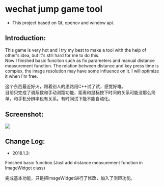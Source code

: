 # wechat jump game tool
- This project based on Qt, opencv and window api.
## Introduction: ##

This game is very hot and I try my best to make a tool with the help of other's idea, but it's still hard for me to do this.      
Now I finished basic funciton such as fix parameters and manual distance measurement function. The relation between distance and key press time is complex, the image resolution may have some influence on it. I will optimize it when I'm free.

这个东西最近好火，跟着别人的思路用C++试了试，感觉好难。       
目前只完成了调系数和手动测距功能，距离和鼠标按下时间的关系可能没那么简单，和手机分辨率也有关系。有时间试下能不能自动化。      
## Screenshot: ##
![](https://github.com/WangHongshuo/wechat_jump_game-Qt-opencv/blob/master/README/readme.png)
## Change Log: ##
- 2018.1.3:      

Finished basic function.(Just add distance measurement function in ImageWidget class)

完成基本功能，只是把ImageWidget进行了修改，加入了测距功能。